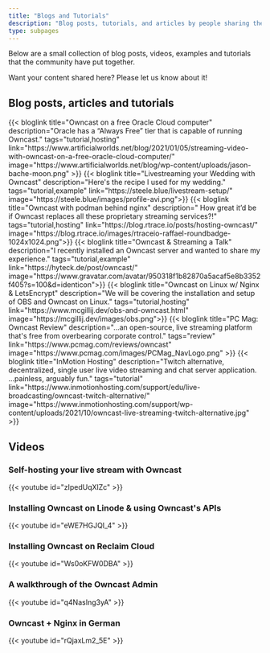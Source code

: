 ```yaml
---
title: "Blogs and Tutorials"
description: "Blog posts, tutorials, and articles by people sharing their experiences with Owncast."
type: subpages
---
```


Below are a small collection of blog posts, videos, examples and tutorials that the community have put together.

Want your content shared here? Please let us know about it!

## Blog posts, articles and tutorials

<div id="blog-previews">
    <section class="cards-wrapper">
        {{< bloglink title="Owncast on a free Oracle Cloud computer" description="Oracle has a “Always Free” tier that is capable of running Owncast." tags="tutorial,hosting" link="https://www.artificialworlds.net/blog/2021/01/05/streaming-video-with-owncast-on-a-free-oracle-cloud-computer/" image="https://www.artificialworlds.net/blog/wp-content/uploads/jason-bache-moon.png" >}}
        {{< bloglink title="Livestreaming your Wedding with Owncast" description="Here's the recipe I used for my wedding." tags="tutorial,example" link="https://steele.blue/livestream-setup/" image="https://steele.blue/images/profile-avi.png">}}
        {{< bloglink title="Owncast with podman behind nginx" description=" How great it’d be if Owncast replaces all these proprietary streaming services?!" tags="tutorial,hosting" link="https://blog.rtrace.io/posts/hosting-owncast/" image="https://blog.rtrace.io/images/rtraceio-raffael-roundbadge-1024x1024.png">}}
        {{< bloglink title="Owncast & Streaming a Talk" description="I recently installed an Owncast server and wanted to share my experience." tags="tutorial,example" link="https://hyteck.de/post/owncast/" image="https://www.gravatar.com/avatar/950318f1b82870a5acaf5e8b3352f405?s=100&d=identicon">}}
        {{< bloglink title="Owncast on Linux w/ Nginx & LetsEncrypt" description="We will be covering the installation and setup of OBS and Owncast on Linux." tags="tutorial,hosting" link="https://www.mcgillij.dev/obs-and-owncast.html" image="https://mcgillij.dev/images/obs.png">}}
        {{< bloglink title="PC Mag: Owncast Review" description="...an open-source, live streaming platform that's free from overbearing corporate control." tags="review" link="https://www.pcmag.com/reviews/owncast" image="https://www.pcmag.com/images/PCMag_NavLogo.png" >}}
        {{< bloglink title="InMotion Hosting" description="Twitch alternative, decentralized, single user live video streaming and chat server application. ...painless, arguably fun." tags="tutorial" link="https://www.inmotionhosting.com/support/edu/live-broadcasting/owncast-twitch-alternative/" image="https://www.inmotionhosting.com/support/wp-content/uploads/2021/10/owncast-live-streaming-twitch-alternative.jpg" >}}
    </section>
</div>

## Videos

### Self-hosting your live stream with Owncast

{{< youtube id="zIpedUqXlZc" >}}

### Installing Owncast on Linode & using Owncast's APIs

{{< youtube id="eWE7HGJQI_4" >}}

### Installing Owncast on Reclaim Cloud

{{< youtube id="Ws0oKFW0DBA" >}}

### A walkthrough of the Owncast Admin

{{< youtube id="q4NasIng3yA" >}}

### Owncast + Nginx in German

{{< youtube id="rQjaxLm2_5E" >}}
